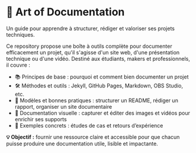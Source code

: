 # 📖 Art of Documentation
Un guide pour apprendre à structurer, rédiger et valoriser ses projets techniques.

Ce repository propose une boîte à outils complète pour documenter efficacement un projet, qu'il s'agisse d'un site web, d'une présentation technique ou d'une vidéo. Destiné aux étudiants, makers et professionnels, il couvre :

- 📚 Principes de base : pourquoi et comment bien documenter un projet
- 🛠️ Méthodes et outils : Jekyll, GitHub Pages, Markdown, OBS Studio, etc.
- 📝 Modèles et bonnes pratiques : structurer un README, rédiger un rapport, organiser un site documentaire
- 🎥 Documentation visuelle : capturer et éditer des images et vidéos pour enrichir ses supports
- 🚀 Exemples concrets : études de cas et retours d’expérience

**💡 Objectif :** fournir une ressource claire et accessible pour que chacun puisse produire une documentation utile, lisible et impactante.
